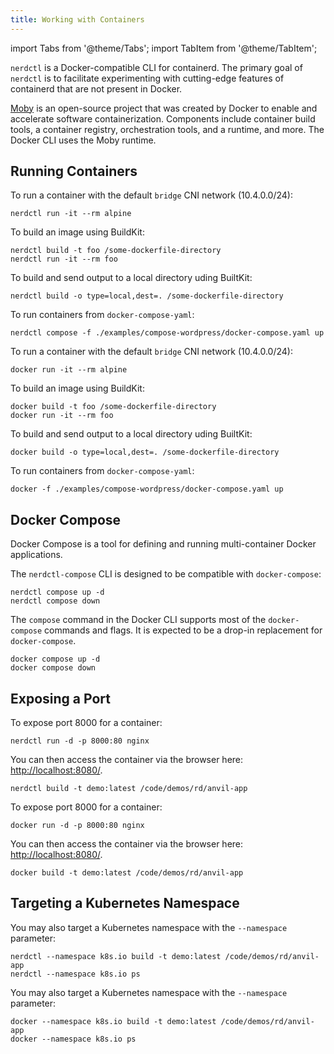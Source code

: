 ```yaml
---
title: Working with Containers
---
```


import Tabs from '@theme/Tabs';
import TabItem from '@theme/TabItem';

`nerdctl` is a Docker-compatible CLI for containerd. The primary goal of `nerdctl` is to facilitate experimenting with cutting-edge features of containerd that are not present in Docker.

[Moby](https://github.com/moby/moby) is an open-source project that was created by Docker to enable and accelerate software containerization. Components include container build tools, a container registry, orchestration tools, and a runtime, and more. The Docker CLI uses the Moby runtime. 

## Running Containers

<Tabs groupId="container-runtime">
  <TabItem value="nerdctl" default>

To run a container with the default `bridge` CNI network (10.4.0.0/24):
```
nerdctl run -it --rm alpine
```

To build an image using BuildKit:
```
nerdctl build -t foo /some-dockerfile-directory
nerdctl run -it --rm foo
```

To build and send output to a local directory uding BuiltKit:
```
nerdctl build -o type=local,dest=. /some-dockerfile-directory
```

To run containers from `docker-compose-yaml`:
```
nerdctl compose -f ./examples/compose-wordpress/docker-compose.yaml up
```
  </TabItem>
  <TabItem value="docker-cli" default>

To run a container with the default `bridge` CNI network (10.4.0.0/24):
```
docker run -it --rm alpine
```

To build an image using BuildKit:
```
docker build -t foo /some-dockerfile-directory
docker run -it --rm foo
```

To build and send output to a local directory uding BuiltKit:
```
docker build -o type=local,dest=. /some-dockerfile-directory
```

To run containers from `docker-compose-yaml`:
```
docker -f ./examples/compose-wordpress/docker-compose.yaml up
```

  </TabItem>
</Tabs>

## Docker Compose

Docker Compose is a tool for defining and running multi-container Docker applications. 

<Tabs groupId="container-runtime">
  <TabItem value="nerdctl" default>

The `nerdctl-compose` CLI is designed to be compatible with `docker-compose`:
```
nerdctl compose up -d
nerdctl compose down
```
  </TabItem>
  <TabItem value="docker-cli">

The `compose` command in the Docker CLI supports most of the `docker-compose` commands and flags. It is expected to be a drop-in replacement for `docker-compose`.
```
docker compose up -d
docker compose down
```
  </TabItem>
</Tabs>

## Exposing a Port

<Tabs groupId="container-runtime">
  <TabItem value="nerdctl" default>

To expose port 8000 for a container:
```
nerdctl run -d -p 8000:80 nginx
```

You can then access the container via the browser here: [http://localhost:8080/](http://localhost:8080/).

```
nerdctl build -t demo:latest /code/demos/rd/anvil-app
```
  </TabItem>
  <TabItem value="docker-cli" default>

To expose port 8000 for a container:
```
docker run -d -p 8000:80 nginx
```

You can then access the container via the browser here: [http://localhost:8080/](http://localhost:8080/).

```
docker build -t demo:latest /code/demos/rd/anvil-app
```
  </TabItem>
</Tabs>

## Targeting a Kubernetes Namespace

<Tabs groupId="container-runtime">
  <TabItem value="nerdctl" default>

You may also target a Kubernetes namespace with the `--namespace` parameter:
```
nerdctl --namespace k8s.io build -t demo:latest /code/demos/rd/anvil-app
nerdctl --namespace k8s.io ps
```
  </TabItem>
  <TabItem value="docker-cli" default>

You may also target a Kubernetes namespace with the `--namespace` parameter:
```
docker --namespace k8s.io build -t demo:latest /code/demos/rd/anvil-app
docker --namespace k8s.io ps
```
  </TabItem>
</Tabs>